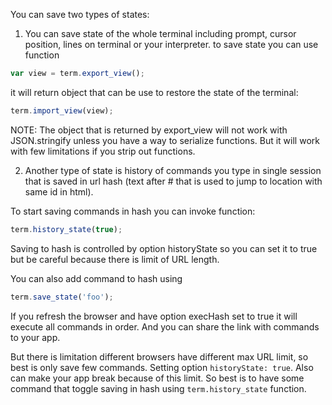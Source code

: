 You can save two types of states:

1. You can save state of the whole terminal including prompt, cursor position, lines on terminal or your interpreter.
to save state you can use function
```javascript
var view = term.export_view(); 
```

it will return object that can be use to restore the state of the terminal:

```javascript
term.import_view(view); 
```

NOTE: The object that is returned by export_view will not work with JSON.stringify unless you have a way to serialize functions. But it
will work with few limitations if you strip out functions.

2. Another type of state is history of commands you type in single session that is saved in url hash (text after # that is used to jump
to location with same id in html).

To start saving commands in hash you can invoke function:

```javascript
term.history_state(true);
```

Saving to hash is controlled by option historyState so you can set it to true but be careful because there is limit of URL length.

You can also add command to hash using

```javascript
term.save_state('foo');
```

If you refresh the browser and have option execHash set to true it will execute all commands in order. And you can share the link with commands
to your app.

But there is limitation different browsers have different max URL limit, so best is only save few commands. Setting option `historyState: true`. Also can make your app break because of this limit. So best is to have some command that toggle saving in hash using `term.history_state` function.